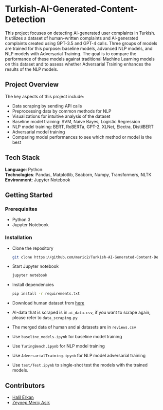 # Turkish-AI-Generated-Content-Detection

This project focuses on detecting AI-generated user complaints in Turkish. It utilizes a dataset of human-written complaints and AI-generated complaints created using GPT-3.5 and GPT-4 calls. Three groups of models are trained for this purpose: baseline models, advanced NLP models, and NLP models with Adversarial Training. The goal is to compare the performance of these models against traditional Machine Learning models on this dataset and to assess whether Adversarial Training enhances the results of the NLP models.  

## Project Overview

The key aspects of this project include:

- Data scraping by sending API calls  
- Preprocessing data by common methods for NLP  
- Visualizations for intuitive analysis of the dataset  
- Baseline model training: SVM, Naive Bayes, Logistic Regression  
- NLP model training: BERT, RoBERTa, GPT-2, XLNet, Electra, DistilBERT
- Adversarial model training   
- Comparing model performances to see which method or model is the best    

## Tech Stack

**Language**: Python  
**Technologies**: Pandas, Matplotlib, Seaborn, Numpy, Transformers, NLTK   
**Environment**: Jupyter Notebook  

## Getting Started  

### Prerequisites
- Python 3
- Jupyter Notebook

### Installation

- Clone the repository
  ```bash
  git clone https://github.com/meric2/Turkish-AI-Generated-Content-Detection.git
  ```

- Start Jupyter notebook
  ```bash
  jupyter notebook
  ```

- Install dependencies
  ```bash
  pip install -r requirements.txt
  ```

- Download human dataset from [here](https://huggingface.co/datasets/kmkarakaya/turkishReviews-ds)  
- AI-data that is scraped is in `ai_data.csv`, if you want to scrape again, please refer to `data_scraping.py`  
- The merged data of human and ai datasets are in `reviews.csv`  

- Use `baseline_models.ipynb` for baseline model training  
- Use `TuringBench.ipynb` for NLP model training  
- Use `AdversarialTraining.ipynb` for NLP model adversarial training  
- Use `test/Test.ipynb` to single-shot test the models with the trained models.  


## Contributors

- [Halil Erkan](https://github.com/halilerkan-cs)
- [Zeynep Meriç Aşık](https://github.com/meric2)